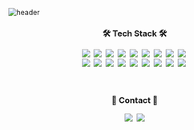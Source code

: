 ![header](https://capsule-render.vercel.app/api?type=waving&height=200&text=Toygoon&fontAlign=80&fontAlignY=40&color=gradient)

<h3 align="center">🛠 Tech Stack 🛠</h3>

<p align="center">
  <img src="https://img.shields.io/badge/Java-007396?style=flat-square&logo=Java&logoColor=white"/></a>&nbsp 
  <img src="https://img.shields.io/badge/C-A8B9CC?style=flat-square&logo=C&logoColor=white"/></a>&nbsp 
  <img src="https://img.shields.io/badge/C++-00599C?style=flat-square&logo=C%2B%2B&logoColor=white"/></a>&nbsp 
  <img src="https://img.shields.io/badge/C%23-239120?style=flat-square&logo=csharp&logoColor=white"/></a>&nbsp 
  <img src="https://img.shields.io/badge/Python-3766AB?style=flat-square&logo=Python&logoColor=white"/></a>&nbsp 
  <img src="https://img.shields.io/badge/Swift-F05138?style=flat-square&logo=Swift&logoColor=white"/></a>&nbsp 
  <img src="https://img.shields.io/badge/.NET-512BD4?style=flat-square&logo=.net&logoColor=white"/></a>&nbsp 
  <img src="https://img.shields.io/badge/Apache Tomcat-F8DC75?style=flat-square&logo=apachetomcat&logoColor=white"/></a>&nbsp
  <img src="https://img.shields.io/badge/Assembly-071D49?style=flat-squar&logoColor=white"/></a>&nbsp 
  <br>
  <img src="https://img.shields.io/badge/Rust-000000?style=flat-square&logo=rust&logoColor=white"/></a>&nbsp 
  <img src="https://img.shields.io/badge/Javascript-ffb13b?style=flat-square&logo=javascript&logoColor=white"/></a>&nbsp
  <img src="https://img.shields.io/badge/HTML5-E34F26?style=flat-square&logo=HTML5&logoColor=white"/></a>&nbsp 
  <img src="https://img.shields.io/badge/CSS-1572B6?style=flat-square&logo=css3&logoColor=white"/></a>&nbsp 
  <img src="https://img.shields.io/badge/PHP-777BB4?style=flat-square&logo=PHP&logoColor=white"/></a>&nbsp 
  <img src="https://img.shields.io/badge/Mysql-4479A1?style=flat-square&logo=MySql&logoColor=white"/></a>&nbsp 
  <img src="https://img.shields.io/badge/R-276DC3?style=flat-square&logo=R&logoColor=white"/></a>&nbsp 
  <img src="https://img.shields.io/badge/SpringBoot-6DB33F?style=flat-square&logo=Spring&logoColor=white"/></a>&nbsp
  <img src="https://img.shields.io/badge/Solidity-363636?style=flat-squar&logoColor=white"/></a>&nbsp 
</p>

<br>

<h3 align="center"> 🧸 Contact 🧸 </h3>
<p align="center">
  <a href="https://toygoon.com"><img src="https://img.shields.io/badge/Website-4285F4?style=flat-square&logo=googlechrome&logoColor=white&link=https://toygoon.com"/></a>&nbsp
  <a href="mailto:iam@toygoon.com"><img src="https://img.shields.io/badge/Mail-d14836?style=flat-square&logo=Gmail&logoColor=white&link=iam@toygoon.com"/></a>
</p>
<br>
